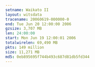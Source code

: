 ```yaml
---
setname: Waikato II
layout: witsdata
tracename: 20060619-000000-0
end: Tue Jun 20 12:00:00 2006
gzsize: 3,707 MB
len: 24:00:00
start: Mon Jun 19 12:00:01 2006
totalwirelen: 69,490 MB
pkts: 149 million
size: 11,271 MB
md5: 0eb895695f744b493c687d81db5fd344
---
```

